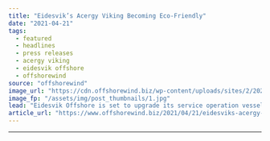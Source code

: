 ```yaml
---
title: "Eidesvik’s Acergy Viking Becoming Eco-Friendly"
date: "2021-04-21"
tags: 
  - featured
  - headlines
  - press releases
  - acergy viking
  - eidesvik offshore
  - offshorewind
source: "offshorewind"
image_url: "https://cdn.offshorewind.biz/wp-content/uploads/sites/2/2021/04/21090507/Eidesviks-Acergy-Viking-Becoming-Eco-Friendly.jpg"
image_fp: "/assets/img/post_thumbnails/1.jpg"
lead: "Eidesvik Offshore is set to upgrade its service operation vessel (SOV) Acergy Viking as"
article_url: "https://www.offshorewind.biz/2021/04/21/eidesviks-acergy-viking-becoming-eco-friendly/"
---
```


---
